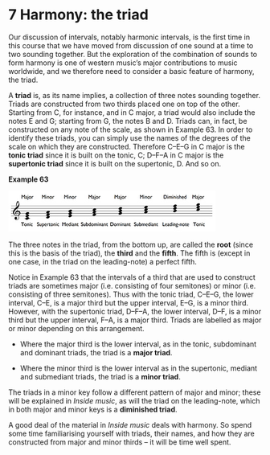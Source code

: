# 7 Harmony: the triad


Our discussion of intervals, notably harmonic intervals, is the first time in this course that we have moved from discussion of one sound at a time to two sounding together. But the exploration of the combination of sounds to form harmony is one of western music’s major contributions to music worldwide, and we therefore need to consider a basic feature of harmony, the triad.

A __triad__ is, as its name implies, a collection of three notes sounding together. Triads are constructed from two thirds placed one on top of the other. Starting from C, for instance, and in C major, a triad would also include the notes E and G; starting from G, the notes B and D. Triads can, in fact, be constructed on any note of the scale, as shown in Example 63. In order to identify these triads, you can simply use the names of the degrees of the scale on which they are constructed. Therefore C–E–G in C major is the __tonic triad__ since it is built on the tonic, C; D–F–A in C major is the __supertonic triad__ since it is built on the supertonic, D. And so on.

__Example 63__


![figure images/a224_1_pm_mu063.jpg](images/a224_1_pm_mu063.jpg)
<!--MEDIACONTENT--><!--ENDMEDIACONTENT-->
The three notes in the triad, from the bottom up, are called the __root__ (since this is the basis of the triad), the __third__ and the __fifth__. The fifth is (except in one case, in the triad on the leading-note) a perfect fifth.

Notice in Example 63 that the intervals of a third that are used to construct triads are sometimes major (i.e. consisting of four semitones) or minor (i.e. consisting of three semitones). Thus with the tonic triad, C–E–G, the lower interval, C–E, is a major third but the upper interval, E–G, is a minor third. However, with the supertonic triad, D–F–A, the lower interval, D–F, is a minor third but the upper interval, F–A, is a major third. Triads are labelled as major or minor depending on this arrangement.

* Where the major third is the lower interval, as in the tonic, subdominant and dominant triads, the triad is a __major triad__.

* Where the minor third is the lower interval as in the supertonic, mediant and submediant triads, the triad is a __minor triad__.

The triads in a minor key follow a different pattern of major and minor; these will be explained in *Inside music*, as will the triad on the leading-note, which in both major and minor keys is a __diminished triad__.

A good deal of the material in *Inside music* deals with harmony. So spend some time familiarising yourself with triads, their names, and how they are constructed from major and minor thirds – it will be time well spent.

